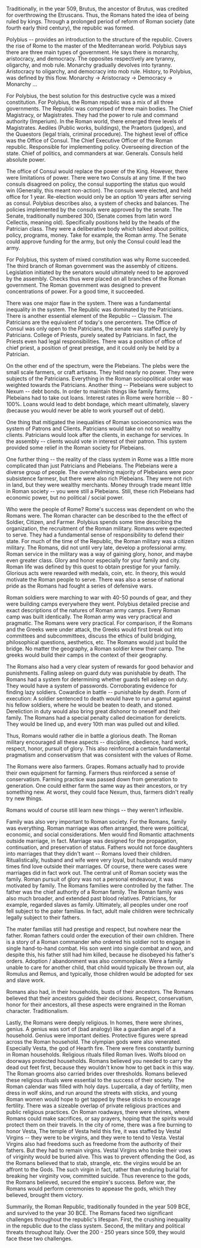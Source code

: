 Traditionally, in the year 509, Brutus, the ancestor of Brutus, was credited for overthrowing the 
Etruscans. Thus, the Romans hated the idea of being ruled by kings. Through a prolonged period of reform
of Roman society (late fourth early third century), the republic was formed. 


Polybius -- provides an introduction to the structure of the republic. Covers the rise of Rome to the 
master of the Mediterranean world. Polybius says there are three main types of government. He says
there is monarchy, aristocracy, and democracy. The opposites respectively are tyranny, oligarchy, and
mob rule. Monarchy gradually devolves into tyranny. Aristocracy to oligarchy, and democracy into mob rule.
History, to Polybius, was defined by this flow. Monarchy -> Aristocracy -> Democracy -> Monarchy ...


For Polybius, the best solution for this destructive cycle was a mixed constitution. For Polybius, the Roman
republic was a mix of all three governments. The Republic was comprised of three main bodies. The Chief
Magistracy, or Magistrates. They had the power to rule and command authority (Imperium). In the Roman world,
there emerged three levels of Magistrates. Aediles (Public works, buildings), the Praetors (judges),
and the Quaestors (legal trials, criminal procedure). The highest level of office was the Office of Consul.
The Chief Executive Officer of the Roman republic. Responsible for implementing policy. Overseeing direction
of the state. Chief of politics, and commanders at war. Generals. Consuls held absolute power.


The office of Consul would replace the power of the King. However, there were limitations of power.
There were two Consuls at any time. If the two consuls disagreed on policy, the consul supporting
the status quo would win (Generally, this meant non-action). The consuls were elected, and held
office for 1 year. Re-election would only be an option 10 years after serving as consul. Polybius describes
also, a system of checks and balances. The policies implemented by the consuls were approved by the senate.
The Senate, traditionally numbered 300, (Senate comes from latin word Cellectis, meaning old). Specifically
positions held by the heads of the Patrician class. They were a deliberative body which talked about
politics, policy, programs, money. Take for example, the Roman army. The Senate could approve funding for 
the army, but only the Consul could lead the army.


For Polybius, this system of mixed constitution was why Rome succeeded. The third branch of Roman government
was the assembly of citizens. Legislation initiated by the senators would ultimately need to be approved
by the assembly. Checks thus were placed on all branches of the Roman government. The Roman government was
designed to prevent concentrations of power. For a good time, it succeeded. 


There was one major flaw in the system. There was a fundamental inequality in the system. The Republic was 
dominated by the Patricians. There is another essential element of the Republic -- Classism. The Patricians
are the equivalent of today's one percenters. The Office of Consul was only open to the Patricians, the senate
was staffed purely by Patricians. College of Priests, purely seated by Patricians. In fact, the Priests
even had legal responsibilities. There was a position of office of chief priest, a position of great prestige,
and it could only be held by a Patrician. 


On the other end of the spectrum, were the Plebeians. The plebs were the small scale farmers, or craft artisans.
They held nearly no power. They were subjects of the Patricians. Everything in the Roman sociopolitical
order was weighted towards the Patricians. Another thing -- Plebeians were subject to Nexum -- debt bonds.
In order to maintain things like family farms, Plebeians had to take out loans. Interest rates in Rome were
horrible -- 80 - 100%. Loans would lead to debt bondage, which meant ultimately, slavery (because you
would never be able to work yourself out of debt). 


One thing that mitigated the inequalities of Roman socioeconomics was the system of Patrons and Clients.
Patricians would take on not so wealthy clients. Patricians would look after the clients, in exchange
for services. In the assembly -- clients would vote in interest of their patron. This system provided
some relief in the Roman society for Plebeians.


One further thing -- the reality of the class system in Rome was a little more complicated than just
Patricians and Plebeians. The Plebeians were a diverse group of people. The overwhelming majority of Plebeians
were poor subsistence farmesr, but there were also rich Plebeians. They were not rich in land, but they
were wealthy merchants. Money through trade meant little in Roman society -- you were still a Plebeians.
Still, these rich Plebeians had economic power, but no political / social power.


Who were the people of Rome? Rome's success was dependent on who the Romans were. The Roman character can be
described to the the effect of Soldier, Citizen, and Farmer. Polybius spends some time describing the
organization, the recruitment of the Roman military. Romans were expected to serve. They had a fundamental
sense of responsibility to defend their state. For much of the time of the Republic, the Roman military
was a citizen military. The Romans, did not until very late, develop a professional army. Roman service
in the military was a way of gaining glory, honor, and maybe even greater class. Glory and honor especially
for your family and city. Roman life was defined by this quest to obtain prestige for your family. Glorious
acts were rewarded with medals, coin, etc. In theory, this would motivate the Roman people to serve. There was
also a sense of national pride as the Romans had fought a series of defensive wars. 


Roman soldiers were marching to war with 40-50 pounds of gear, and they were building camps everywhere they
went. Polybius detailed precise and exact descriptions of the natures of Roman army camps. Every Roman camp
was built identically. The Roman army was very practical and pragmatic. The Romans were very practical.
For comparison, if the Romans and the Greeks were under attack, the Greeks would first break out into
committees and subcommittees, discuss the ethics of build bridging, philosophical questions, aesthetics, etc.
The Romans would just build the bridge. No matter the geography, a Roman soldier knew their camp. The greeks
would build their camps in the context of their geography. 


The Romans also had a very clear system of rewards for good behavior and punishments. Falling asleep on
guard duty was punishable by death. The Romans had a system for determining whether guards fell asleep on 
duty. They would have a system of passwords. Corroborating evidence for finding lazy soldiers.
Cowardice in battle -- punishable by death. Form of execution: A soldier sentenced to death would have to
run a gamut against his fellow soldiers, where he would be beaten to death, and stoned. Dereliction in duty
would also bring great dishonor to oneself and their family. The Romans had a special penalty called
decimation for derelicts. They would be lined up, and every 10th man was pulled out and killed. 


Thus, Romans would rather die in battle a glorious death. The Roman military encouraged all these aspects --
discipline, obedience, hard work, respect,  honor, pursuit of glory. This also reinforced a certain
fundamental pragmatism and conservatism that was consistent with the values of Rome.


The Romans were also farmers. Grapes. Romans actually had to provide their own equipment for farming. 
Farmers thus reinforced a sense of conservatism. Farming practice was passed down from generation to generation.
One could either farm the same way as their ancestors, or try something new. At worst, they could face
Nexum, thus, farmers didn't really try new things. 


Romans would of course still learn new things -- they weren't inflexible. 


Family was also very important to Roman society. For the Romans, family was everything. Roman marriage
was often arranged, there were political, economic, and social considerations. Men would find Romantic
attachments outside marriage, in fact. Marriage was designed for the propagation, continuation, and 
preservation of status. Fathers would not force daughters into marriages that they didn't want -- Romans loved
their children. Ritualistically, husband and wife were very loyal, but husbands would many times find
love outside their marriages. Of course, there were cases were marriages did in fact work out. The central
unit of Roman society was the family. Roman pursuit of glory was not a personal endeavour, it was motivated
by family. The Romans families were controlled by the father. The father was the chief authority of a Roman family.
The Roman family was also much broader, and extended past blood relatives. Patricians, for example, regarded
slaves as family. Ultimately, all peoples under one roof fell subject to the pater familias. 
In fact, adult male children were technically legally subject to their fathers. 


The mater familias still had prestige and respect, but nowhere near the father. Roman fathers could order
the execution of their own children. There is a story of a Roman commander who ordered his soldier not to 
engage in single hand-to-hand combat. His son went into single combat and won, and despite this, his father
still had him killed, because he disobeyed his father's orders. Adoption / abandonment was also commonplace. 
Were a family unable to care for another child, that child would typically be thrown out, ala Romulus and Remus,
and typically, those children would be adopted for sex and slave work. 


Romans also had, in their households, busts of their ancestors. The Romans believed that their ancestors
guided their decisions. Respect, conservatism, honor for their ancestors, all these aspects were
engrained in the Roman character. Traditionalism. 


Lastly, the Romans were deeply religious. In homes, there were shrines, genius. A genius was sort of
(bad analogy) like a guardian angel of a household. Genius were important deities. Protective figures were spread
across the Roman household. The olympian gods were also venerated. Especially Vesta, the god of Hearth fire.
There were fires constantly burning in Roman households. Religious rituals filled Roman lives. Wolfs
blood on doorways protected households. Romans believed you needed to carry the dead out feet first, because
they wouldn't know how to get back in this way. The Roman grooms also carried brides over thresholds. Romans
believed these religious rituals were essential to the success of their society. The Roman calendar was
filled with holy days. Lupercalia, a day of fertility, men dress in wolf skins, and run around the streets
with sticks, and young Roman women would hope to get tapped by these sticks to encourage fertility. There was
a sizeable overlap of private religious practices and public religious practices. On Roman roadways, there were
shrines, where Romans could make sacrifices, or say prayers, hoping that the spirits would protect them on
their travels. In the city of rome, there was a fire burning to honor Vesta, The temple of Vesta held this fire,
it was staffed by Vestal Virgins -- they were to be virgins, and they were to tend to Vesta. Vestal Virgins
also had freedoms such as freedome from the authority of their fathers. But they had to remain virgins. 
Vestal Virgins who broke their vows of viriginity would be buried alive. This was to prevent offending the
God, as the Romans believed that to stab, strangle, etc. the virgins would be an affront to the Gods. The such
virgin in fact, rather than enduring burial for breaking her virginity vow, committed suicide. Thus reverence
to the gods, the Romans believed, secured the empire's success. Before war, the Romans would perform ceremonies
to appease the gods, which they believed, brought them victory.


Summarily, the Roman Republic, traditionally founded in the year 509 BCE, and survived to the year 30 BCE.
The Romans faced two significant challenges throughout the republic's lifespan. First, the crushing inequality
in the republic due to the class system. Second, the military and political threats throughout Italy. Over
the 200 - 250 years since 509, they would face these two challenges.
